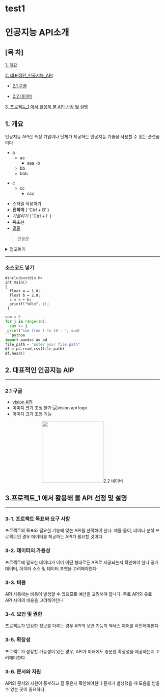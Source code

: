 # test1
# 인공지능 API소개
## [목 차]
[1.  개요](#1-개-요)

[2. 대표적인_인공지능_API](#2-대표적인-인공지능-aip)

  - [2.1 구글](#21-구글)

  - [2.2 네이버](#21-네이버)

[3. 프로젝트_1 에서 활용해 볼 API 선정 및 설명]()

## 1. 개요
인공지능 API란 특정 기업이나 단체가 제공하는 인공지능 기술을 사용할 수 있는 플랫폼이다

* a
  * aa
    * aaa
-b
  - bb
   - bbb
+ c
  + cc
    + ccc 

* 스타일 적용하기
* **진하게** ( 'Ctrl + B' )
* _기울리기_ ( 'Ctrl + I' )
* <s>취소선</s>
* <u>밑줄</u>
> 인용문

<details><summary>접고펴기
</summary>
내용작성하기
</details>

 ***


### 소스코드 넣기
```
#include<stdio.h>
int main()
{
  float a = 1.0;
  float b = 2.0;
  c = a + b;
  printf("%d\n", c);
 }
```
```python
sum = 0
for j in range(10):
  sum += j
 print("sum from 1 to 10 : ", sum)
```python
import pandas as pd
file_path = "Enter your file path"
df = pd.read_csv(file_path)
df.head()

``` 

## 2. 대표적인 인공지능 AIP
***


### 2.1 구글
* [vision API](https://cloud.google.com/vision?hl=ko)
* 이미지 크기 조정 불가
![vision api logo](https://community.appinventor.mit.edu/uploads/default/optimized/3X/2/a/2ad031bc25a55c4d3f55ff5ead8b2de63cdf28bf_2_200x178.png)
* 이미지 크기 조정 가능
<p align="center">
<img src="https://community.appinventor.mit.edu/uploads/default/optimized/3X/2/a/2ad031bc25a55c4d3f55ff5ead8b2de63cdf28bf_2_200x178.png" width="200/>
</p>


  * vision API는 특정 이미지를 인식하여 분류기능을 하는 
    인공지는 AIP이다 


### 2.2 네이버

## 3.프로젝트_1 에서 활용해 볼 API 선정 및 설명
* * *
### 3-1. 프로젝트 목표와 요구 사항 
프로젝트의 목표와 필요한 기능에 맞는 API를 선택해야 한다. 
예를 들어, 데이터 분석 프로젝트인 경우 데이터를 제공하는 API가 필요할 것이다

### 3-2. 데이터의 가용성 
프로젝트에 필요한 데이터가 이미 어떤 형태로든 API로 제공되는지 확인해야 한다
공개 데이터, 데이터 소스 및 데이터 포맷을 고려해야한다

### 3-3. 비용 
API 사용에는 비용이 발생할 수 있으므로 예산을 고려해야 합니다. 
무료 API와 유료 API 사이의 비용을 고려해야한다

### 3-4. 보안 및 권한
프로젝트가 민감한 정보를 다루는 경우 API의 보안 기능과 액세스 제어를 확인해야한다

### 3-5. 확장성 
프로젝트가 성장할 가능성이 있는 경우, API가 미래에도 충분한 확장성을 제공하는지 고려해야한다

### 3-6. 문서와 지원
API의 문서와 지원이 풍부하고 질 좋은지 확인해야한다
문제가 발생했을 때 도움을 받을 수 있는 곳이 중요하다.
